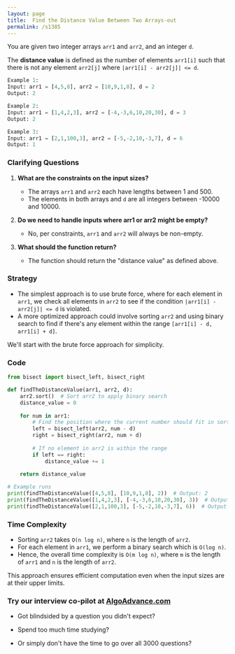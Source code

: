 ```yaml
---
layout: page
title:  Find the Distance Value Between Two Arrays-out
permalink: /s1385
---
```


You are given two integer arrays `arr1` and `arr2`, and an integer `d`.

The **distance value** is defined as the number of elements `arr1[i]` such that there is not any element `arr2[j]` where `|arr1[i] - arr2[j]| <= d`.

```python
Example 1:
Input: arr1 = [4,5,8], arr2 = [10,9,1,8], d = 2
Output: 2

Example 2:
Input: arr1 = [1,4,2,3], arr2 = [-4,-3,6,10,20,30], d = 3
Output: 2

Example 3:
Input: arr1 = [2,1,100,3], arr2 = [-5,-2,10,-3,7], d = 6
Output: 1
```

### Clarifying Questions

1. **What are the constraints on the input sizes?**
   - The arrays `arr1` and `arr2` each have lengths between 1 and 500.
   - The elements in both arrays and `d` are all integers between -10000 and 10000.

2. **Do we need to handle inputs where arr1 or arr2 might be empty?**
   - No, per constraints, `arr1` and `arr2` will always be non-empty.

3. **What should the function return?**
   - The function should return the "distance value" as defined above.

### Strategy

- The simplest approach is to use brute force, where for each element in `arr1`, we check all elements in `arr2` to see if the condition `|arr1[i] - arr2[j]| <= d` is violated.
- A more optimized approach could involve sorting `arr2` and using binary search to find if there's any element within the range `[arr1[i] - d, arr1[i] + d]`.

We'll start with the brute force approach for simplicity.

### Code

```python
from bisect import bisect_left, bisect_right

def findTheDistanceValue(arr1, arr2, d):
    arr2.sort()  # Sort arr2 to apply binary search
    distance_value = 0
    
    for num in arr1:
        # Find the position where the current number should fit in sorted arr2
        left = bisect_left(arr2, num - d)
        right = bisect_right(arr2, num + d)
        
        # If no element in arr2 is within the range
        if left == right:
            distance_value += 1
    
    return distance_value

# Example runs
print(findTheDistanceValue([4,5,8], [10,9,1,8], 2))  # Output: 2
print(findTheDistanceValue([1,4,2,3], [-4,-3,6,10,20,30], 3))  # Output: 2
print(findTheDistanceValue([2,1,100,3], [-5,-2,10,-3,7], 6))  # Output: 1
```

### Time Complexity

- Sorting `arr2` takes `O(n log n)`, where `n` is the length of `arr2`.
- For each element in `arr1`, we perform a binary search which is `O(log n)`.
- Hence, the overall time complexity is `O(m log n)`, where `m` is the length of `arr1` and `n` is the length of `arr2`.

This approach ensures efficient computation even when the input sizes are at their upper limits.


### Try our interview co-pilot at [AlgoAdvance.com](https://algoAdvance.com)

- Got blindsided by a question you didn't expect?

- Spend too much time studying?

- Or simply don't have the time to go over all 3000 questions?

